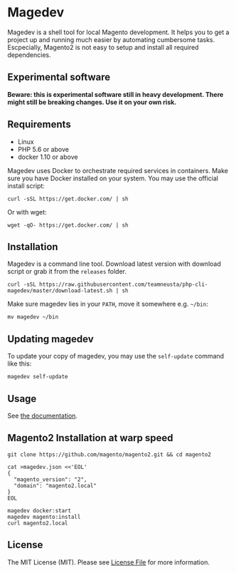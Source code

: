 # Magedev

Magedev is a shell tool for local Magento development. It helps you to get a project up and running much easier by automating cumbersome tasks. Escpecially, Magento2 is not easy to setup and install all required dependencies.

## Experimental software

**Beware: this is experimental software still in heavy development. There might still be breaking changes. Use it on your own risk.**

## Requirements

* Linux
* PHP 5.6 or above
* docker 1.10 or above

Magedev uses Docker to orchestrate required services in containers. Make sure you have Docker installed on your system. You may use the official install script:

    curl -sSL https://get.docker.com/ | sh

Or with wget:

    wget -qO- https://get.docker.com/ | sh

## Installation

Magedev is a command line tool. Download latest version with download script or grab it from the `releases` folder.

    curl -sSL https://raw.githubusercontent.com/teamneusta/php-cli-magedev/master/download-latest.sh | sh

Make sure magedev lies in your `PATH`, move it somewhere e.g. `~/bin`:

    mv magedev ~/bin

## Updating magedev

To update your copy of magedev, you may use the `self-update` command like this:

    magedev self-update

## Usage

See [the documentation](docs/index.md).

## Magento2 Installation at warp speed

    git clone https://github.com/magento/magento2.git && cd magento2

```
cat >magedev.json <<'EOL'
{
  "magento_version": "2",
  "domain": "magento2.local"
}
EOL
```
    magedev docker:start
    magedev magento:install
    curl magento2.local


## License
The MIT License (MIT). Please see [License File](LICENSE) for more information.
